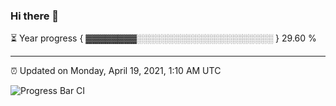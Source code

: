 ### Hi there 👋

⏳ Year progress { ▓▓▓▓▓▓▓▓░░░░░░░░░░░░░░░░░░░░░░ } 29.60 %

---

⏰ Updated on Monday, April 19, 2021, 1:10 AM UTC

![Progress Bar CI](https://github.com/arthurbuhl/arthurbuhl/workflows/Progress%20Bar%20CI/badge.svg)
